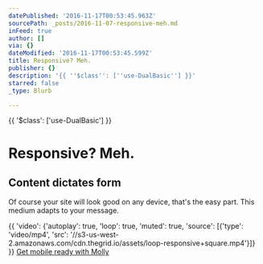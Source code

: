 ```yaml
---
datePublished: '2016-11-17T00:53:45.963Z'
sourcePath: _posts/2016-11-07-responsive-meh.md
inFeed: true
author: []
via: {}
dateModified: '2016-11-17T00:53:45.599Z'
title: Responsive? Meh.
publisher: {}
description: '{{ ''$class'': [''use-DualBasic''] }}'
starred: false
_type: Blurb

---
```

{{ '$class': \['use-DualBasic'\] }}

# Responsive? Meh.

## Content dictates form

Of course your site will look good on any device, that's the easy part. This medium adapts to your message.

{{ 'video': {'autoplay': true, 'loop': true, 'muted': true, 'source': \[{'type': 'video/mp4', 'src': '//s3-us-west-2.amazonaws.com/cdn.thegrid.io/assets/loop-responsive+square.mp4'}\]} }}
[Get mobile ready with Molly][0]

[0]: https://plans.thegrid.io/